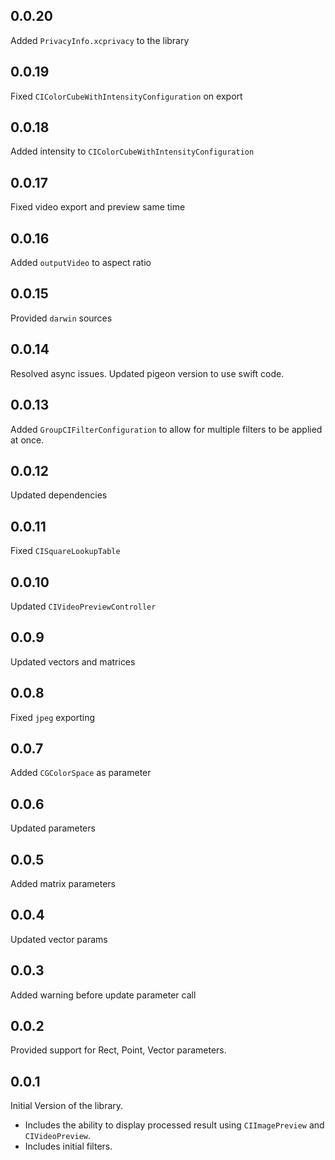 ## 0.0.20

Added `PrivacyInfo.xcprivacy` to the library

## 0.0.19

Fixed `CIColorCubeWithIntensityConfiguration` on export

## 0.0.18

Added intensity to `CIColorCubeWithIntensityConfiguration`

## 0.0.17

Fixed video export and preview same time

## 0.0.16

Added `outputVideo` to aspect ratio

## 0.0.15

Provided `darwin` sources

## 0.0.14

Resolved async issues. Updated pigeon version to use swift code.

## 0.0.13

Added `GroupCIFilterConfiguration` to allow for multiple filters to be applied at once.

## 0.0.12

Updated dependencies

## 0.0.11

Fixed `CISquareLookupTable`

## 0.0.10

Updated `CIVideoPreviewController`

## 0.0.9

Updated vectors and matrices

## 0.0.8

Fixed `jpeg` exporting

## 0.0.7

Added `CGColorSpace` as parameter

## 0.0.6

Updated parameters

## 0.0.5

Added matrix parameters

## 0.0.4

Updated vector params

## 0.0.3

Added warning before update parameter call

## 0.0.2

Provided support for Rect, Point, Vector parameters.

## 0.0.1

Initial Version of the library.

- Includes the ability to display processed result using `CIImagePreview` and `CIVideoPreview`.
- Includes initial filters.
